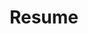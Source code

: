 ---
layout: resume
title: Resume
resume-link: https://drive.google.com/file/d/1-frsoszQCP4aiMJUfuc5QRILJCvb3Ctu/preview
---
